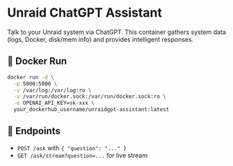 # Unraid ChatGPT Assistant

Talk to your Unraid system via ChatGPT. This container gathers system data (logs, Docker, disk/mem info) and provides intelligent responses.

## 🔧 Docker Run

```bash
docker run -d \
  -p 5000:5000 \
  -v /var/log:/var/log:ro \
  -v /var/run/docker.sock:/var/run/docker.sock:ro \
  -e OPENAI_API_KEY=sk-xxx \
  your_dockerhub_username/unraidgpt-assistant:latest
```

## 📡 Endpoints

- `POST /ask` with `{ "question": "..." }`
- `GET /ask/stream?question=...` for live stream
